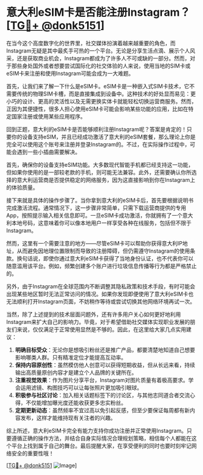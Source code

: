 # 意大利eSIM卡是否能注册Instagram？[[TG💪+ @donk5151](https://t.me/s/donk5151)]

在当今这个高度数字化的世界里，社交媒体扮演着越来越重要的角色，而Instagram无疑是其中最炙手可热的一个平台。无论是分享生活点滴、展示个人风采，还是获取商业机会，Instagram都成为了许多人不可或缺的一部分。然而，对于那些身处国外或者想要尝试国际化的社交体验的人来说，使用当地的SIM卡或eSIM卡来注册和使用Instagram可能会成为一大难题。

首先，让我们来了解一下什么是eSIM卡。eSIM卡是一种嵌入式SIM卡技术，它不需要传统的物理SIM卡槽，而是直接集成到设备中。这种技术的好处显而易见：更小巧的设计、更高的灵活性以及无需更换实体卡就能轻松切换运营商服务。然而，正因为其便捷性，很多人担心使用eSIM卡可能会影响某些功能的应用，比如在特定国家注册或使用某些应用程序。

回到正题，意大利的eSIM卡是否能够顺利注册Instagram呢？答案是肯定的！只要你的设备支持eSIM，并且已经成功激活了意大利的eSIM套餐，那么理论上你是完全可以使用这个账号来注册并登录Instagram的。不过，在实际操作过程中，可能会遇到一些小插曲需要解决。

首先，确保你的设备支持eSIM功能。大多数现代智能手机都已经支持这一功能，但如果你使用的是一部较老款的手机，则可能无法兼容。此外，还需要确认你所选择的意大利运营商是否提供稳定的网络服务，因为这直接影响到你在Instagram上的体验质量。

接下来就是具体的操作步骤了。当你拿到意大利的eSIM卡后，首先要根据说明书完成激活流程。通常情况下，这一步骤非常简单，只需下载运营商提供的专用App，按照提示输入相关信息即可。一旦eSIM卡成功激活，你就拥有了一个意大利本地号码，这意味着你可以像本地用户一样享受各种在线服务，包括但不限于Instagram。

然而，这里有一个需要注意的地方——尽管eSIM卡可以帮助你获得意大利IP地址，从而避免因地理位置限制而导致的注册障碍，但仍需遵守Instagram的使用条款。换句话说，即使你通过意大利eSIM卡获得了当地身份认证，也不代表你可以随意滥用该平台。例如，频繁创建多个账户进行垃圾信息传播等行为都是严格禁止的。

另外，由于Instagram在全球范围内不断调整其隐私政策和技术手段，有时可能会出现某些地区暂时无法正常访问的情况。如果你发现即便使用了意大利eSIM卡也无法顺利打开Instagram页面，不妨稍作等待或尝试切换其他网络环境再试一次。

当然，除了上述提到的技术层面问题外，还有许多用户关心如何更好地利用Instagram来扩大自己的影响力。毕竟，对于希望借助社交媒体实现职业发展的朋友们来说，仅仅满足于正常使用显然是不够的。因此，在这里给大家几点实用建议：

1. **明确目标受众**：无论你是想吸引粉丝还是推广产品，都要清楚地知道自己想要影响哪类人群。只有精准定位才能提高互动率。
2. **保持内容原创性**：虽然模仿他人创意可以获得短期收益，但从长远来看，持续输出高质量原创内容才是建立个人品牌的关键所在。
3. **注重视觉效果**：作为图片分享平台，Instagram对图片质量有着极高要求。学会运用滤镜、构图技巧可以让每张照片更加吸引眼球。
4. **积极参与社区讨论**：加入相关话题标签下的讨论区，与其他志同道合者交流心得，不仅能增加曝光度还能收获更多忠实粉丝。
5. **定期更新动态**：虽然频率不宜过高以免引起反感，但至少要保证每周都有新内容发布，这样才能维持现有关注者的兴趣。

综上所述，意大利eSIM卡完全有能力支持你成功注册并正常使用Instagram。只要遵循正确的操作方法，并结合自身实际情况合理规划策略，相信每个人都能在这个平台上找到属于自己的舞台。最后提醒大家，在享受便利的同时也要时刻牢记网络安全的重要性哦！

[[TG💪+ @donk5151](https://t.me/s/donk5151) ![Image](https://i.postimg.cc/rwNCRYN7/Snipaste-2025-04-30-17-27-05.png)]